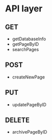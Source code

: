 # API layer

## GET
- getDatabaseInfo
- getPageByID
- searchPages

## POST
- createNewPage

## PUT
- updatePageByID

## DELETE
- archivePageByID